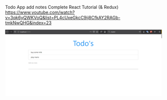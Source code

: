 Todo App
add notes
Complete React Tutorial (& Redux)<br>
https://www.youtube.com/watch?v=3qk6yQWKVoQ&list=PL4cUxeGkcC9ij8CfkAY2RAGb-tmkNwQHG&index=23


<img src="https://github.com/Moskaoud/todo/blob/master/todo.png" width=800>

